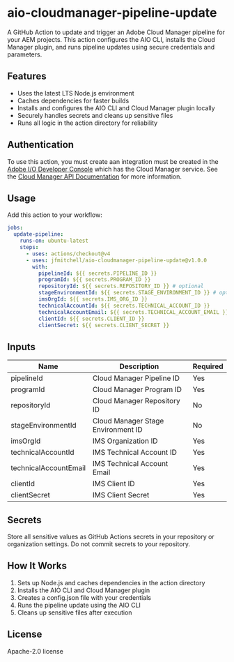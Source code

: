 # aio-cloudmanager-pipeline-update

A GitHub Action to update and trigger an Adobe Cloud Manager pipeline for your AEM projects. This action configures the AIO CLI, installs the Cloud Manager plugin, and runs pipeline updates using secure credentials and parameters.

## Features
- Uses the latest LTS Node.js environment
- Caches dependencies for faster builds
- Installs and configures the AIO CLI and Cloud Manager plugin locally
- Securely handles secrets and cleans up sensitive files
- Runs all logic in the action directory for reliability

## Authentication

To use this action, you must create aan integration must be created in the [Adobe I/O Developer Console](https://console.adobe.io) which has the Cloud Manager service. See the [Cloud Manager API Documentation](https://www.adobe.io/experience-cloud/cloud-manager/guides/getting-started/create-api-integration/) for more information.

## Usage
Add this action to your workflow:

```yaml
jobs:
  update-pipeline:
    runs-on: ubuntu-latest
    steps:
      - uses: actions/checkout@v4
      - uses: jfmitchell/aio-cloudmanager-pipeline-update@v1.0.0
        with:
          pipelineId: ${{ secrets.PIPELINE_ID }}
          programId: ${{ secrets.PROGRAM_ID }}
          repositoryId: ${{ secrets.REPOSITORY_ID }} # optional
          stageEnvironmentId: ${{ secrets.STAGE_ENVIRONMENT_ID }} # optional
          imsOrgId: ${{ secrets.IMS_ORG_ID }}
          technicalAccountId: ${{ secrets.TECHNICAL_ACCOUNT_ID }}
          technicalAccountEmail: ${{ secrets.TECHNICAL_ACCOUNT_EMAIL }}
          clientId: ${{ secrets.CLIENT_ID }}
          clientSecret: ${{ secrets.CLIENT_SECRET }}
```

## Inputs
| Name                  | Description                                 | Required |
|-----------------------|---------------------------------------------|----------|
| pipelineId            | Cloud Manager Pipeline ID                   | Yes      |
| programId             | Cloud Manager Program ID                    | Yes      |
| repositoryId          | Cloud Manager Repository ID                 | No       |
| stageEnvironmentId    | Cloud Manager Stage Environment ID          | No       |
| imsOrgId              | IMS Organization ID                         | Yes      |
| technicalAccountId    | IMS Technical Account ID                    | Yes      |
| technicalAccountEmail | IMS Technical Account Email                 | Yes      |
| clientId              | IMS Client ID                               | Yes      |
| clientSecret          | IMS Client Secret                           | Yes      |

## Secrets
Store all sensitive values as GitHub Actions secrets in your repository or organization settings. Do not commit secrets to your repository.

## How It Works
1. Sets up Node.js and caches dependencies in the action directory
2. Installs the AIO CLI and Cloud Manager plugin
3. Creates a config.json file with your credentials
4. Runs the pipeline update using the AIO CLI
5. Cleans up sensitive files after execution

## License
Apache-2.0 license

